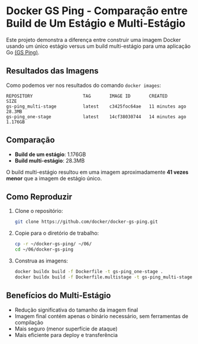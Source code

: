 # Docker GS Ping - Comparação entre Build de Um Estágio e Multi-Estágio

Este projeto demonstra a diferença entre construir uma imagem Docker usando um único estágio versus um build multi-estágio para uma aplicação Go [(GS Ping)](https://github.com/docker/docker-gs-ping).

## Resultados das Imagens

Como podemos ver nos resultados do comando `docker images`:

```
REPOSITORY                   TAG       IMAGE ID       CREATED        SIZE
gs-ping_multi-stage          latest    c3425foc64ae   11 minutes ago 28.3MB
gs-ping_one-stage            latest    14cf38030744   14 minutes ago 1.176GB
```

## Comparação

- **Build de um estágio**: 1.176GB
- **Build multi-estágio**: 28.3MB

O build multi-estágio resultou em uma imagem aproximadamente **41 vezes menor** que a imagem de estágio único.

## Como Reproduzir

1. Clone o repositório:
   ```bash
   git clone https://github.com/docker/docker-gs-ping.git
   ```

2. Copie para o diretório de trabalho:
   ```bash
   cp -r ~/docker-gs-ping/ ~/06/
   cd ~/06/docker-gs-ping
   ```

3. Construa as imagens:
   ```bash
   docker buildx build -f Dockerfile -t gs-ping_one-stage .
   docker buildx build -f Dockerfile.multistage -t gs-ping_multi-stage .
   ```

## Benefícios do Multi-Estágio

- Redução significativa do tamanho da imagem final
- Imagem final contém apenas o binário necessário, sem ferramentas de compilação
- Mais seguro (menor superfície de ataque)
- Mais eficiente para deploy e transferência

